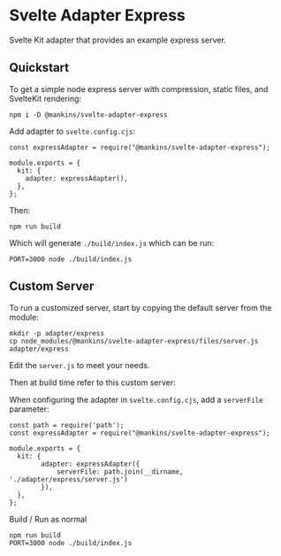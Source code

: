 # Svelte Adapter Express

Svelte Kit adapter that provides an example express server.

## Quickstart

To get a simple node express server with compression, static files, and SvelteKit rendering:

```
npm i -D @mankins/svelte-adapter-express
```

Add adapter to `svelte.config.cjs`:

```
const expressAdapter = require("@mankins/svelte-adapter-express");

module.exports = {
  kit: {
    adapter: expressAdapter(),
  },
};
```

Then:

```
npm run build
```

Which will generate `./build/index.js` which can be run:

```
PORT=3000 node ./build/index.js
```

## Custom Server

To run a customized server, start by copying the default server from the module:

```
mkdir -p adapter/express
cp node_modules/@mankins/svelte-adapter-express/files/server.js adapter/express
```

Edit the `server.js` to meet your needs.

Then at build time refer to this custom server:

When configuring the adapter in `svelte.config.cjs`, add a `serverFile` parameter:

```
const path = require('path');
const expressAdapter = require("@mankins/svelte-adapter-express");

module.exports = {
  kit: {
      	adapter: expressAdapter({
            serverFile: path.join(__dirname, './adapter/express/server.js')
        }),
  },
};
```

Build / Run as normal

```
npm run build
PORT=3000 node ./build/index.js
````

